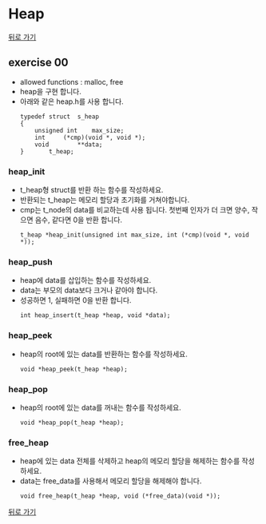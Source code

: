# Heap

[뒤로 가기](..)

## exercise 00
- allowed functions : malloc, free
- heap을 구현 합니다.
- 아래와 같은 heap.h를 사용 합니다.
	```
	typedef struct	s_heap
	{
		unsigned int	max_size;
		int		(*cmp)(void *, void *);
		void		**data;
	}		t_heap;
	```

### heap_init
- t_heap형 struct를 반환 하는 함수를 작성하세요.
- 반환되는 t_heap는 메모리 할당과 초기화를 거쳐야합니다.
- cmp는 t_node의 data를 비교하는데 사용 됩니다. 첫번째 인자가 더 크면 양수, 작으면 음수, 같다면 0을 반환 합니다.
	```
	t_heap *heap_init(unsigned int max_size, int (*cmp)(void *, void *));
	```

### heap_push
- heap에 data를 삽입하는 함수를 작성하세요.
- data는 부모의 data보다 크거나 같아야 합니다.
- 성공하면 1, 실패하면 0을 반환 합니다.
	```
	int heap_insert(t_heap *heap, void *data);
	```

### heap_peek
- heap의 root에 있는 data를 반환하는 함수를 작성하세요.
	```
	void *heap_peek(t_heap *heap);
	```

### heap_pop
- heap의 root에 있는 data를 꺼내는 함수를 작성하세요.
	```
	void *heap_pop(t_heap *heap);
	```

### free_heap
- heap에 있는 data 전체를 삭제하고 heap의 메모리 할당을 해제하는 함수를 작성하세요.
- data는 free_data를 사용해서 메모리 할당을 해제해야 합니다.
	```
	void free_heap(t_heap *heap, void (*free_data)(void *));
	```


[뒤로 가기](..)

